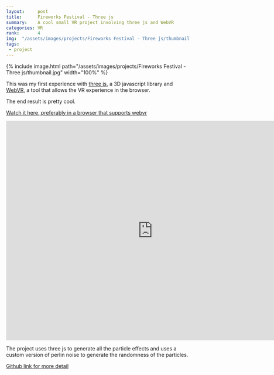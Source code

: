 ```yaml
---
layout:     post
title:      Fireworks Festival - Three js
summary:    A cool small VR project involving three js and WebVR
categories: VR
rank:       4
img:  "/assets/images/projects/Fireworks Festival - Three js/thumbnail.jpg"
tags:
 - project
---
```


{% include image.html path="/assets/images/projects/Fireworks Festival - Three js/thumbnail.jpg" width="100%" %}

This was my first experience with [three js](https://threejs.org/), a 3D javascript library and [WebVR](https://webvr.info/), a tool that allows the VR experience in the browser. 

The end result is pretty cool. 

[Watch it here, preferably in a browser that supports webvr](https://pennvr.github.io/three-js-Maknee/)

<!--https://stackoverflow.com/questions/7890160/embed-website-into-my-site-->

<center><embed src="https://pennvr.github.io/three-js-Maknee/" style="width:800px; height: 600px;"></center>

The project uses three js to generate all the particle effects and uses a custom version of perlin noise to generate the randomness of the particles.

[Github link for more detail](https://github.com/PennVR/three-js-Maknee)
